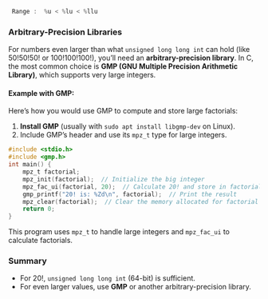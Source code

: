 ```c
 Range :  %u < %lu < %llu
```

###  Arbitrary-Precision Libraries

For numbers even larger than what `unsigned long long int` can hold (like 50!50!50! or 100!100!100!), you’ll need an **arbitrary-precision library**. In C, the most common choice is **GMP (GNU Multiple Precision Arithmetic Library)**, which supports very large integers.

#### Example with GMP:

Here’s how you would use GMP to compute and store large factorials:

1. **Install GMP** (usually with `sudo apt install libgmp-dev` on Linux).
2. Include GMP’s header and use its `mpz_t` type for large integers.

```c
#include <stdio.h>
#include <gmp.h>
int main() {
    mpz_t factorial;
    mpz_init(factorial);  // Initialize the big integer
    mpz_fac_ui(factorial, 20);  // Calculate 20! and store in factorial
    gmp_printf("20! is: %Zd\n", factorial);  // Print the result
    mpz_clear(factorial);  // Clear the memory allocated for factorial
    return 0;
}
```

This program uses `mpz_t` to handle large integers and `mpz_fac_ui` to calculate factorials.

### Summary

- For 20!, `unsigned long long int` (64-bit) is sufficient.
- For even larger values, use **GMP** or another arbitrary-precision library.